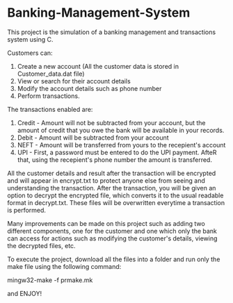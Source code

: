 # Banking-Management-System
This project is the simulation of a banking management and transactions system using C.

Customers can:
1. Create a new account (All the customer data is stored in Customer_data.dat file)
2. View or search for their account details
3. Modify the account details such as phone number 
4. Perform transactions.

The transactions enabled are:
1. Credit - Amount will not be subtracted from your account, but the amount of credit that you owe the bank will be available in your records.
2. Debit - Amount will be subtracted from your account
3. NEFT - Amount will be transferred from yours to the recepient's account
4. UPI - First, a password must be entered to do the UPI payment. AfteR that, using the recepient's phone number the amount is transferred.

All the customer details and result after the transaction will be encrypted and will appear in encrypt.txt to protect anyone else from seeing and understanding the transaction. After the transaction, you will be given an option to decrypt the encrypted file, which converts it to the usual readable format in decrypt.txt. These files will be overwritten everytime a transaction is performed.

Many improvements can be made on this project such as adding two different components, one for the customer and one which only the bank can access for actions such as modifying the customer's details, viewing the decrypted files, etc.

To execute the project, download all the files into a folder and run only the make file using the following command: 

mingw32-make -f prmake.mk

and ENJOY!




